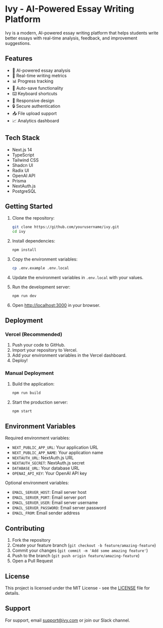 # Ivy - AI-Powered Essay Writing Platform

Ivy is a modern, AI-powered essay writing platform that helps students write better essays with real-time analysis, feedback, and improvement suggestions.

## Features

- 🤖 AI-powered essay analysis
- 📝 Real-time writing metrics
- 📊 Progress tracking
- 🔄 Auto-save functionality
- ⌨️ Keyboard shortcuts
- 📱 Responsive design
- 🔒 Secure authentication
- 📤 File upload support
- 📈 Analytics dashboard

## Tech Stack

- Next.js 14
- TypeScript
- Tailwind CSS
- Shadcn UI
- Radix UI
- OpenAI API
- Prisma
- NextAuth.js
- PostgreSQL

## Getting Started

1. Clone the repository:
   ```bash
   git clone https://github.com/yourusername/ivy.git
   cd ivy
   ```

2. Install dependencies:
   ```bash
   npm install
   ```

3. Copy the environment variables:
   ```bash
   cp .env.example .env.local
   ```

4. Update the environment variables in `.env.local` with your values.

5. Run the development server:
   ```bash
   npm run dev
   ```

6. Open [http://localhost:3000](http://localhost:3000) in your browser.

## Deployment

### Vercel (Recommended)

1. Push your code to GitHub.
2. Import your repository to Vercel.
3. Add your environment variables in the Vercel dashboard.
4. Deploy!

### Manual Deployment

1. Build the application:
   ```bash
   npm run build
   ```

2. Start the production server:
   ```bash
   npm start
   ```

## Environment Variables

Required environment variables:

- `NEXT_PUBLIC_APP_URL`: Your application URL
- `NEXT_PUBLIC_APP_NAME`: Your application name
- `NEXTAUTH_URL`: NextAuth.js URL
- `NEXTAUTH_SECRET`: NextAuth.js secret
- `DATABASE_URL`: Your database URL
- `OPENAI_API_KEY`: Your OpenAI API key

Optional environment variables:

- `EMAIL_SERVER_HOST`: Email server host
- `EMAIL_SERVER_PORT`: Email server port
- `EMAIL_SERVER_USER`: Email server username
- `EMAIL_SERVER_PASSWORD`: Email server password
- `EMAIL_FROM`: Email sender address

## Contributing

1. Fork the repository
2. Create your feature branch (`git checkout -b feature/amazing-feature`)
3. Commit your changes (`git commit -m 'Add some amazing feature'`)
4. Push to the branch (`git push origin feature/amazing-feature`)
5. Open a Pull Request

## License

This project is licensed under the MIT License - see the [LICENSE](LICENSE) file for details.

## Support

For support, email support@ivy.com or join our Slack channel. 